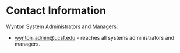 # Contact Information

Wynton System Administrators and Managers:

* [wynton_admin@ucsf.edu](mailto:wynton_admin@ucsf.edu) - reaches all systems administrators and managers.
